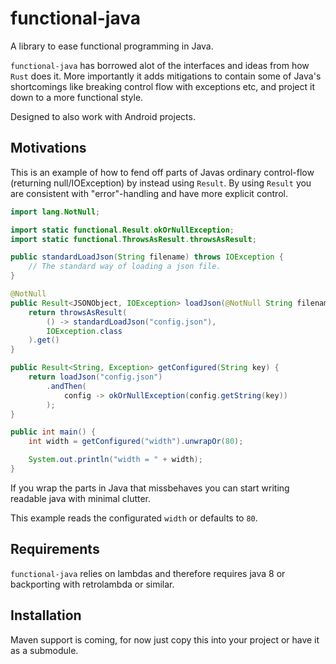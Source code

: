 # functional-java
A library to ease functional programming in Java.

`functional-java` has borrowed alot of the interfaces and ideas from how `Rust` does it.
More importantly it adds mitigations to contain some of Java's shortcomings like breaking control flow with exceptions etc, and project it down to a more functional style.

Designed to also work with Android projects.

## Motivations
This is an example of how to fend off parts of Javas ordinary control-flow (returning null/IOException) by instead using `Result`.
By using `Result` you are consistent with "error"-handling and have more explicit control.

```java
import lang.NotNull;

import static functional.Result.okOrNullException;
import static functional.ThrowsAsResult.throwsAsResult;

public standardLoadJson(String filename) throws IOException {
    // The standard way of loading a json file.
}

@NotNull
public Result<JSONObject, IOException> loadJson(@NotNull String filename) {
    return throwsAsResult(
        () -> standardLoadJson("config.json"),
        IOException.class
    ).get()
}

public Result<String, Exception> getConfigured(String key) {
    return loadJson("config.json")
        .andThen(
            config -> okOrNullException(config.getString(key))
        );
}

public int main() {
    int width = getConfigured("width").unwrapOr(80);

    System.out.println("width = " + width);
}
```
If you wrap the parts in Java that missbehaves you can start writing readable java with minimal clutter.

This example reads the configurated `width` or defaults to `80`.

## Requirements
`functional-java` relies on lambdas and therefore requires java 8 or backporting with retrolambda or similar.

## Installation
Maven support is coming, for now just copy this into your project or have it as a submodule.
